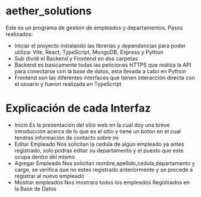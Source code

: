 # aether_solutions
Este es un programa de gestión de empleados y departamentos.
Pasos realizados:
* Iniciar el proyecto instalando las librerias y dependencias para poder utilizar Vite, React, TypeScript, MongoDB, Express y Python
* Sub dividi el Backend y Frontend en dos carpetas
* Backend es basicamente todas las peticiones HTTPS que realiza la API para conectarse con la base de datos, esta llevada a cabo en Python
* Frontend son las diferentes interfaces que tienen interacción directa con el usuario y fueron realizada en TypeScript
# Explicación de cada Interfaz
* Inicio
Es la presentación del sitio web en la cual doy una breve introducción acerca de lo que es el sitio y tiene un boton en el cual tendras información de contacto sobre mi
* Editar Empleado
Nos solicitan la cedula de algun empleado ya antes registrado, solo podras editar su departamento y el puesto que este ocupa dentro del mismo
* Agregar Empleado
Nos solicitan nombre,apellido,cedula,departamento y cargo, se verifica que no estes registrado anteriormente y se procede a registrar al nuevo empleado
* Mostrar empleados
Nos mostrara todos los empleados Registrados en la Base de Datos